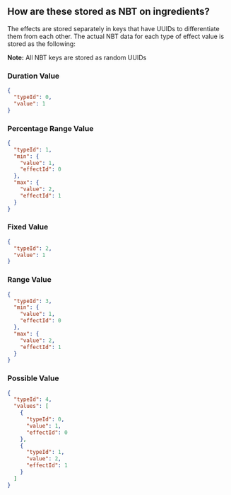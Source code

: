 ## How are these stored as NBT on ingredients?
The effects are stored separately in keys that have UUIDs to differentiate them from each other. The actual NBT data for each
type of effect value is stored as the following:

**Note:** All NBT keys are stored as random UUIDs

### Duration Value
```json
{
  "typeId": 0,
  "value": 1
}
```

### Percentage Range Value
```json
{
  "typeId": 1,
  "min": {
    "value": 1,
    "effectId": 0
  },
  "max": {
    "value": 2,
    "effectId": 1
  }
}
```

### Fixed Value
```json
{
  "typeId": 2,
  "value": 1
}
```

### Range Value
```json
{
  "typeId": 3,
  "min": {
    "value": 1,
    "effectId": 0
  },
  "max": {
    "value": 2,
    "effectId": 1
  }
}
```

### Possible Value
```json
{
  "typeId": 4,
  "values": [
    {
      "typeId": 0,
      "value": 1,
      "effectId": 0
    },
    {
      "typeId": 1,
      "value": 2,
      "effectId": 1
    }
  ]
}
```